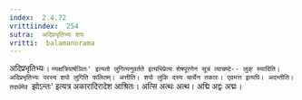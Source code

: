 ```yaml
---
index:  2.4.72
vrittiindex:  254
sutra:  अदिप्रभृतिभ्यः शपः
vritti:  balamanorama 
---
```


अदिप्रभृतिभ्यः। `ण्यक्षत्रियार्षञितः' इत्यतो लुगित्यनुवर्तते इत्यभिप्रेत्य शेषपूरणेन सूत्रं व्याचष्टे-- लुक् स्यादिति। अदिप्रभृतिभ्यः परस्य शपो लुगिति फलितम्। अत्तीति। शपो लुकि दस्य चर्त्वेन तकारः। एवमत्त इत्यपि। अदन्तीति। तदर्थमेव `झोऽन्तः' इत्यत्र अकारादिरादेश आश्रितः। अत्सि अत्थः अत्थ। अद्मि अद्वः अद्मः। 

